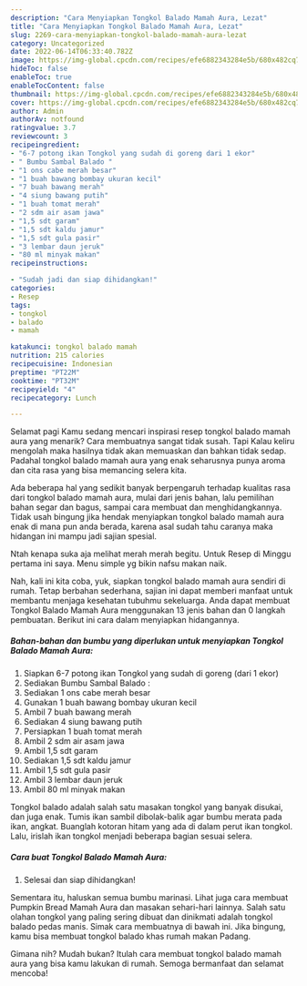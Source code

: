 ```yaml
---
description: "Cara Menyiapkan Tongkol Balado Mamah Aura, Lezat"
title: "Cara Menyiapkan Tongkol Balado Mamah Aura, Lezat"
slug: 2269-cara-menyiapkan-tongkol-balado-mamah-aura-lezat
category: Uncategorized
date: 2022-06-14T06:33:40.782Z
image: https://img-global.cpcdn.com/recipes/efe6882343284e5b/680x482cq70/tongkol-balado-mamah-aura-foto-resep-utama.jpg
hideToc: false
enableToc: true
enableTocContent: false
thumbnail: https://img-global.cpcdn.com/recipes/efe6882343284e5b/680x482cq70/tongkol-balado-mamah-aura-foto-resep-utama.jpg
cover: https://img-global.cpcdn.com/recipes/efe6882343284e5b/680x482cq70/tongkol-balado-mamah-aura-foto-resep-utama.jpg
author: Admin
authorAv: notfound
ratingvalue: 3.7
reviewcount: 3
recipeingredient:
- "6-7 potong ikan Tongkol yang sudah di goreng dari 1 ekor"
- " Bumbu Sambal Balado "
- "1 ons cabe merah besar"
- "1 buah bawang bombay ukuran kecil"
- "7 buah bawang merah"
- "4 siung bawang putih"
- "1 buah tomat merah"
- "2 sdm air asam jawa"
- "1,5 sdt garam"
- "1,5 sdt kaldu jamur"
- "1,5 sdt gula pasir"
- "3 lembar daun jeruk"
- "80 ml minyak makan"
recipeinstructions:

- "Sudah jadi dan siap dihidangkan!"
categories:
- Resep
tags:
- tongkol
- balado
- mamah

katakunci: tongkol balado mamah 
nutrition: 215 calories
recipecuisine: Indonesian
preptime: "PT22M"
cooktime: "PT32M"
recipeyield: "4"
recipecategory: Lunch

---
```



Selamat pagi Kamu sedang mencari inspirasi resep tongkol balado mamah aura yang menarik? Cara membuatnya sangat tidak susah. Tapi Kalau keliru mengolah maka hasilnya tidak akan memuaskan dan bahkan tidak sedap. Padahal tongkol balado mamah aura yang enak seharusnya punya aroma dan cita rasa yang bisa memancing selera kita.


Ada beberapa hal yang sedikit banyak berpengaruh terhadap kualitas rasa dari tongkol balado mamah aura, mulai dari jenis bahan, lalu pemilihan bahan segar dan bagus, sampai cara membuat dan menghidangkannya. Tidak usah bingung jika hendak menyiapkan tongkol balado mamah aura enak di mana pun anda berada, karena asal sudah tahu caranya maka hidangan ini mampu jadi sajian spesial.

Ntah kenapa suka aja melihat merah merah begitu. Untuk Resep di Minggu pertama ini saya. Menu simple yg bikin nafsu makan naik.


Nah, kali ini kita coba, yuk, siapkan tongkol balado mamah aura sendiri di rumah. Tetap berbahan sederhana, sajian ini dapat memberi manfaat untuk membantu menjaga kesehatan tubuhmu sekeluarga. Anda dapat membuat Tongkol Balado Mamah Aura menggunakan 13 jenis bahan dan 0 langkah pembuatan. Berikut ini cara dalam menyiapkan hidangannya.

<!--inarticleads1-->

##### Bahan-bahan dan bumbu yang diperlukan untuk menyiapkan Tongkol Balado Mamah Aura:

1. Siapkan 6-7 potong ikan Tongkol yang sudah di goreng (dari 1 ekor)
1. Sediakan  Bumbu Sambal Balado :
1. Sediakan 1 ons cabe merah besar
1. Gunakan 1 buah bawang bombay ukuran kecil
1. Ambil 7 buah bawang merah
1. Sediakan 4 siung bawang putih
1. Persiapkan 1 buah tomat merah
1. Ambil 2 sdm air asam jawa
1. Ambil 1,5 sdt garam
1. Sediakan 1,5 sdt kaldu jamur
1. Ambil 1,5 sdt gula pasir
1. Ambil 3 lembar daun jeruk
1. Ambil 80 ml minyak makan


Tongkol balado adalah salah satu masakan tongkol yang banyak disukai, dan juga enak. Tumis ikan sambil dibolak-balik agar bumbu merata pada ikan, angkat. Buanglah kotoran hitam yang ada di dalam perut ikan tongkol. Lalu, irislah ikan tongkol menjadi beberapa bagian sesuai selera. 

<!--inarticleads2-->

##### Cara buat Tongkol Balado Mamah Aura:


1. Selesai dan siap dihidangkan!

Sementara itu, haluskan semua bumbu marinasi. Lihat juga cara membuat Pumpkin Bread Mamah Aura dan masakan sehari-hari lainnya. Salah satu olahan tongkol yang paling sering dibuat dan dinikmati adalah tongkol balado pedas manis. Simak cara membuatnya di bawah ini. Jika bingung, kamu bisa membuat tongkol balado khas rumah makan Padang. 

Gimana nih? Mudah bukan? Itulah cara membuat tongkol balado mamah aura yang bisa kamu lakukan di rumah. Semoga bermanfaat dan selamat mencoba!
